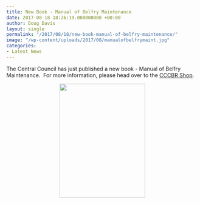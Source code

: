 ```yaml
---
title: New Book - Manual of Belfry Maintenance
date: 2017-08-18 18:26:19.000000000 +00:00
author: Doug Davis
layout: single
permalink: "/2017/08/18/new-book-manual-of-belfry-maintenance/"
image: "/wp-content/uploads/2017/08/manualofbelfrymaint.jpg"
categories:
- Latest News
---
```

The Central Council has just published a new book - Manual of Belfry Maintenance.  For more information, please head over to the [CCCBR Shop](/shop).

<p style="text-align: center;">
  <a href="https://cccbr.org.uk/wp-content/uploads/2017/08/manualofbelfrymaint.jpg"><img loading="lazy" class="alignnone size-medium wp-image-10926" src="https://cccbr.org.uk/wp-content/uploads/2017/08/manualofbelfrymaint-225x300.jpg" alt="" width="225" height="300" srcset="https://cccbr.org.uk/wp-content/uploads/2017/08/manualofbelfrymaint-225x300.jpg 225w, https://cccbr.org.uk/wp-content/uploads/2017/08/manualofbelfrymaint-768x1024.jpg 768w, https://cccbr.org.uk/wp-content/uploads/2017/08/manualofbelfrymaint-300x400.jpg 300w, https://cccbr.org.uk/wp-content/uploads/2017/08/manualofbelfrymaint-600x800.jpg 600w" sizes="(max-width: 225px) 100vw, 225px" /></a>
</p>
